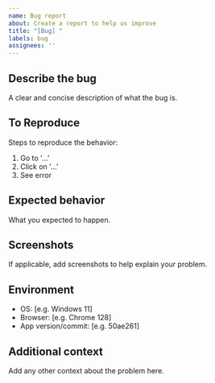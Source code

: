 ```yaml
---
name: Bug report
about: Create a report to help us improve
title: "[Bug] "
labels: bug
assignees: ''
---
```


## Describe the bug

A clear and concise description of what the bug is.

## To Reproduce

Steps to reproduce the behavior:

1. Go to '...'
2. Click on '...'
3. See error

## Expected behavior

What you expected to happen.

## Screenshots

If applicable, add screenshots to help explain your problem.

## Environment

- OS: [e.g. Windows 11]
- Browser: [e.g. Chrome 128]
- App version/commit: [e.g. 50ae261]

## Additional context

Add any other context about the problem here.
